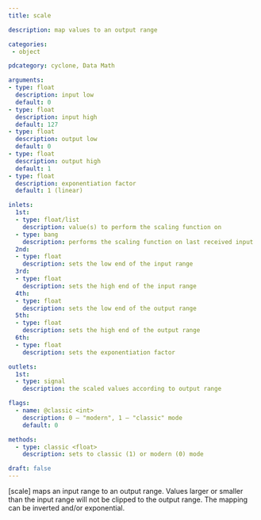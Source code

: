 ```yaml
---
title: scale

description: map values to an output range

categories:
 - object

pdcategory: cyclone, Data Math

arguments:
- type: float
  description: input low
  default: 0
- type: float
  description: input high
  default: 127
- type: float
  description: output low
  default: 0
- type: float
  description: output high
  default: 1
- type: float
  description: exponentiation factor
  default: 1 (linear)

inlets:
  1st:
  - type: float/list
    description: value(s) to perform the scaling function on
  - type: bang
    description: performs the scaling function on last received input
  2nd:
  - type: float
    description: sets the low end of the input range
  3rd:
  - type: float
    description: sets the high end of the input range
  4th:
  - type: float
    description: sets the low end of the output range
  5th:
  - type: float
    description: sets the high end of the output range
  6th:
  - type: float
    description: sets the exponentiation factor

outlets:
  1st:
  - type: signal
    description: the scaled values according to output range

flags:
  - name: @classic <int>
    description: 0 — "modern", 1 — "classic" mode
    default: 0

methods:
  - type: classic <float>
    description: sets to classic (1) or modern (0) mode

draft: false
---
```


[scale] maps an input range to an output range. Values larger or smaller than the input range will not be clipped to the output range. The mapping can be inverted and/or exponential.
